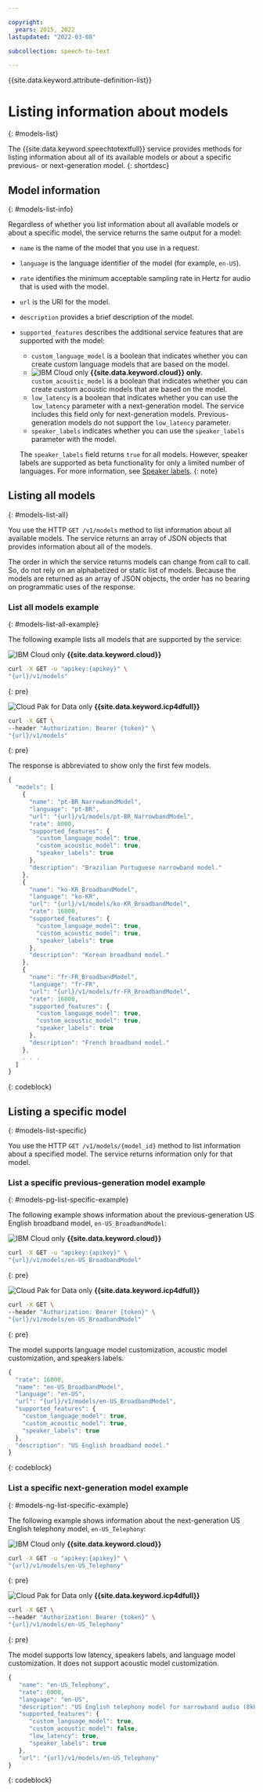 ```yaml
---

copyright:
  years: 2015, 2022
lastupdated: "2022-03-08"

subcollection: speech-to-text

---
```


{{site.data.keyword.attribute-definition-list}}

# Listing information about models
{: #models-list}

The {{site.data.keyword.speechtotextfull}} service provides methods for listing information about all of its available models or about a specific previous- or next-generation model.
{: shortdesc}

## Model information
{: #models-list-info}

Regardless of whether you list information about all available models or about a specific model, the service returns the same output for a model:

-   `name` is the name of the model that you use in a request.
-   `language` is the language identifier of the model (for example, `en-US`).
-   `rate` identifies the minimum acceptable sampling rate in Hertz for audio that is used with the model.
-   `url` is the URI for the model.
-   `description` provides a brief description of the model.
-   `supported_features` describes the additional service features that are supported with the model:
    -   `custom_language_model` is a boolean that indicates whether you can create custom language models that are based on the model.
    -   ![IBM Cloud only](images/ibm-cloud.png) **{{site.data.keyword.cloud}} only.** `custom_acoustic_model` is a boolean that indicates whether you can create custom acoustic models that are based on the model.
    -   `low_latency` is a boolean that indicates whether you can use the `low_latency` parameter with a next-generation model. The service includes this field only for next-generation models. Previous-generation models do not support the `low_latency` parameter.
    -   `speaker_labels` indicates whether you can use the `speaker_labels` parameter with the model.

    The `speaker_labels` field returns `true` for all models. However, speaker labels are supported as beta functionality for only a limited number of languages. For more information, see [Speaker labels](/docs/speech-to-text?topic=speech-to-text-speaker-labels).
    {: note}

## Listing all models
{: #models-list-all}

You use the HTTP `GET /v1/models` method to list information about all available models. The service returns an array of JSON objects that provides information about all of the models.

The order in which the service returns models can change from call to call. So, do not rely on an alphabetized or static list of models. Because the models are returned as an array of JSON objects, the order has no bearing on programmatic uses of the response.

### List all models example
{: #models-list-all-example}

The following example lists all models that are supported by the service:

![IBM Cloud only](images/ibm-cloud.png) **{{site.data.keyword.cloud}}**

```bash
curl -X GET -u "apikey:{apikey}" \
"{url}/v1/models"
```
{: pre}

![Cloud Pak for Data only](images/cloud-pak.png) **{{site.data.keyword.icp4dfull}}**

```bash
curl -X GET \
--header "Authorization: Bearer {token}" \
"{url}/v1/models"
```
{: pre}

The response is abbreviated to show only the first few models.

```javascript
{
  "models": [
    {
      "name": "pt-BR_NarrowbandModel",
      "language": "pt-BR",
      "url": "{url}/v1/models/pt-BR_NarrowbandModel",
      "rate": 8000,
      "supported_features": {
        "custom_language_model": true,
        "custom_acoustic_model": true,
        "speaker_labels": true
      },
      "description": "Brazilian Portuguese narrowband model."
    },
    {
      "name": "ko-KR_BroadbandModel",
      "language": "ko-KR",
      "url": "{url}/v1/models/ko-KR_BroadbandModel",
      "rate": 16000,
      "supported_features": {
        "custom_language_model": true,
        "custom_acoustic_model": true,
        "speaker_labels": true
      },
      "description": "Korean broadband model."
    },
    {
      "name": "fr-FR_BroadbandModel",
      "language": "fr-FR",
      "url": "{url}/v1/models/fr-FR_BroadbandModel",
      "rate": 16000,
      "supported_features": {
        "custom_language_model": true,
        "custom_acoustic_model": true,
        "speaker_labels": true
      },
      "description": "French broadband model."
    },
    . . .
  ]
}
```
{: codeblock}

## Listing a specific model
{: #models-list-specific}

You use the HTTP `GET /v1/models/{model_id}` method to list information about a specified model. The service returns information only for that model.

### List a specific previous-generation model example
{: #models-pg-list-specific-example}

The following example shows information about the previous-generation US English broadband model, `en-US_BroadbandModel`:

![IBM Cloud only](images/ibm-cloud.png) **{{site.data.keyword.cloud}}**

```bash
curl -X GET -u "apikey:{apikey}" \
"{url}/v1/models/en-US_BroadbandModel"
```
{: pre}

![Cloud Pak for Data only](images/cloud-pak.png) **{{site.data.keyword.icp4dfull}}**

```bash
curl -X GET \
--header "Authorization: Bearer {token}" \
"{url}/v1/models/en-US_BroadbandModel"
```
{: pre}

The model supports language model customization, acoustic model customization, and speakers labels.

```javascript
{
  "rate": 16000,
  "name": "en-US_BroadbandModel",
  "language": "en-US",
  "url": "{url}/v1/models/en-US_BroadbandModel",
  "supported_features": {
    "custom_language_model": true,
    "custom_acoustic_model": true,
    "speaker_labels": true
  },
  "description": "US English broadband model."
}
```
{: codeblock}

### List a specific next-generation model example
{: #models-ng-list-specific-example}

The following example shows information about the next-generation US English telephony model, `en-US_Telephony`:

![IBM Cloud only](images/ibm-cloud.png) **{{site.data.keyword.cloud}}**

```bash
curl -X GET -u "apikey:{apikey}" \
"{url}/v1/models/en-US_Telephony"
```
{: pre}

![Cloud Pak for Data only](images/cloud-pak.png) **{{site.data.keyword.icp4dfull}}**

```bash
curl -X GET \
--header "Authorization: Bearer {token}" \
"{url}/v1/models/en-US_Telephony"
```
{: pre}

The model supports low latency, speakers labels, and language model customization. It does not support acoustic model customization.

```javascript
{
   "name": "en-US_Telephony",
   "rate": 8000,
   "language": "en-US",
   "description": "US English telephony model for narrowband audio (8kHz)",
   "supported_features": {
      "custom_language_model": true,
      "custom_acoustic_model": false,
      "low_latency": true,
      "speaker_labels": true
   },
   "url": "{url}/v1/models/en-US_Telephony"
}
```
{: codeblock}
